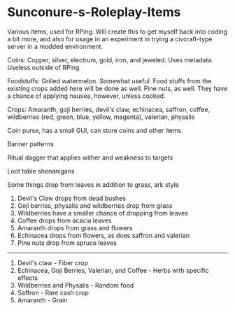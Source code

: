 # Sunconure-s-Roleplay-Items
Various items, used for RPing. Will create this to get myself back into coding a bit more, and also for usage in an experiment in trying a civcraft-type server in a modded environment.

Coins: Copper, silver, electrum, gold, iron, and jeweled. Uses metadata. Useless outside of RPing

Foodstuffs: Grilled watermelon. Somewhat useful. Food stuffs from the existing crops added here will be done as well. Pine nuts, as well. They have a chance of applying nausea, however, unless cooked.

Crops: Amaranth, goji berries, devil's claw, echinacea, saffron, coffee, wildberries (red, green, blue, yellow, magenta), valerian, physalis

Coin purse, has a small GUI, can store coins and other items.

Banner patterns

Ritual dagger that applies wither and weakness to targets

Loot table shenanigans

Some things drop from leaves in addition to grass, ark style

1. Devil's Claw drops from dead bushes
2. Goji berries, physalis and wildberries drop from grass
3. Wildberries have a smaller chance of dropping from leaves
4. Coffee drops from acacia leaves
5. Amaranth drops from grass and flowers
6. Echinacea drops from flowers, as does saffron and valerian
7. Pine nuts drop from spruce leaves


_________________

1. Devil's claw - Fiber crop
2. Echinacea, Goji Berries, Valerian, and Coffee - Herbs with specific effects
3. Wildberries and Physalis - Random food
4. Saffron - Rare cash crop
5. Amaranth - Grain
